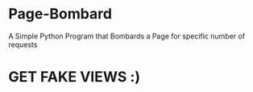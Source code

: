 # Page-Bombard
 A Simple Python Program that Bombards a Page for specific number of requests

# GET FAKE VIEWS :)
